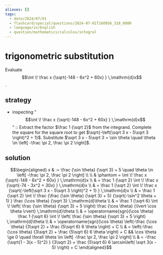 ```yaml
---
aliases: []
tags:
  - date/2024/07/01
  - flashcard/special/questions/2024-07-01T160956_318_0800
  - language/in/English
  - question/mathematics/calculus/integral
---
```


# trigonometric substitution

Evaluate $$\int \! \frac x {\sqrt{-148 - 6x^2 + 60x} } \,\mathrm{d}x$$.

## strategy

- inspecting "$$\int \! \frac x {\sqrt{-148 - 6x^2 + 60x} } \,\mathrm{d}x$$" :: Extract the factor $\frac 1 {\sqrt 2}$ from the integrand. Complete the square for the square root to get $\sqrt{-\left(\sqrt 3 x - 5\sqrt 3 \right)^2 + 1}$. Substitute $\sqrt 3 x - 5\sqrt 3 = \sin \theta \quad \theta \in \left[ -\frac \pi 2, \frac \pi 2 \right]$. <!--SR:!2024-08-03,20,250-->

## solution

$$\begin{aligned}
x & := \frac {\sin \theta} {\sqrt 3} + 5 \quad \theta \in \left[ -\frac \pi 2, \frac \pi 2 \right] \\
\\
& \phantom = \int \! \frac x {\sqrt{-148 - 6x^2 + 60x} } \,\mathrm{d}x \\
& = \frac 1 {\sqrt 2} \int \! \frac x {\sqrt{-74 - 3x^2 + 30x} } \,\mathrm{d}x \\
& = \frac 1 {\sqrt 2} \int \! \frac x {\sqrt{-\left(\sqrt 3 x - 5\sqrt 3 \right)^2 + 1} } \,\mathrm{d}x \\
& = \frac 1 {\sqrt 2} \int \! \frac {\frac {\sin \theta} {\sqrt 3} + 5} {\sqrt{-\sin^2 \theta + 1} } \frac {\cos \theta} {\sqrt 3} \,\mathrm{d}\theta \\
& = \frac 1 {\sqrt 6} \int \! \left( \frac {\sin \theta} {\sqrt 3} + 5 \right) \frac {\cos \theta} {\lvert \cos \theta \rvert} \,\mathrm{d}\theta \\
& = \operatorname{sgn}(\cos \theta) \frac 1 {\sqrt 6} \int \! \left( \frac {\sin \theta} {\sqrt 3} + 5 \right) \,\mathrm{d}\theta \\
& = \operatorname{sgn}(\cos \theta) \left(-\frac {\cos \theta} {3\sqrt 2} + \frac {5\sqrt 6} 6 \theta \right) + C \\
& = \left(-\frac {\cos \theta} {3\sqrt 2} + \frac {5\sqrt 6} 6 \theta \right) + C && \cos \theta \ge 0 \quad \forall \theta \in \left[ -\frac \pi 2, \frac \pi 2 \right] \\
& = -\frac {\sqrt{1 - 3(x - 5)^2} } {3\sqrt 2} + \frac {5\sqrt 6} 6 \arcsin\left( \sqrt 3(x - 5) \right) + C
\end{aligned}$$
